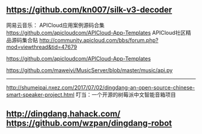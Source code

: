 https://github.com/kn007/silk-v3-decoder
------------------------------------------------------------------------

网易云音乐：
APICloud应用案例源码合集
https://github.com/apicloudcom/APICloud-App-Templates
APICloud社区精品源码集合贴
http://community.apicloud.com/bbs/forum.php?mod=viewthread&tid=47679

https://github.com/apicloudcom/APICloud-App-Templates

https://github.com/maweiyi/MusicServer/blob/master/music/api.py


-----------------------------------------------------------------------
http://shumeipai.nxez.com/2017/07/02/dingdang-an-open-source-chinese-smart-speaker-project.html
叮当：一个开源的树莓派中文智能音箱项目

http://dingdang.hahack.com/
https://github.com/wzpan/dingdang-robot
-----------------------------------------------------------------------